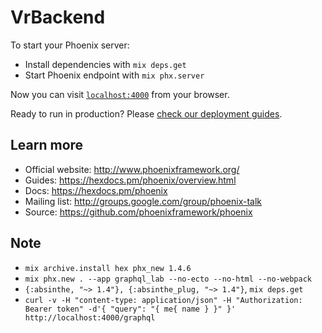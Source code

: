 # VrBackend

To start your Phoenix server:

  * Install dependencies with `mix deps.get`
  * Start Phoenix endpoint with `mix phx.server`

Now you can visit [`localhost:4000`](http://localhost:4000) from your browser.

Ready to run in production? Please [check our deployment guides](https://hexdocs.pm/phoenix/deployment.html).

## Learn more

  * Official website: http://www.phoenixframework.org/
  * Guides: https://hexdocs.pm/phoenix/overview.html
  * Docs: https://hexdocs.pm/phoenix
  * Mailing list: http://groups.google.com/group/phoenix-talk
  * Source: https://github.com/phoenixframework/phoenix

## Note
  * `mix archive.install hex phx_new 1.4.6`
  * `mix phx.new . --app graphql_lab --no-ecto --no-html --no-webpack`
  * `{:absinthe, "~> 1.4"}, {:absinthe_plug, "~> 1.4"}`, `mix deps.get`
  * `curl -v -H "content-type: application/json" -H "Authorization: Bearer token" -d'{ "query": "{ me{ name } }" }' http://localhost:4000/graphql`
